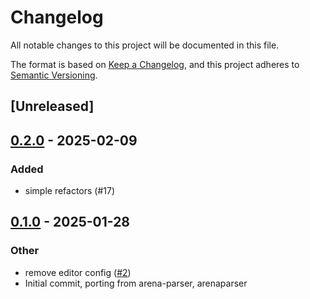 # Changelog

All notable changes to this project will be documented in this file.

The format is based on [Keep a Changelog](https://keepachangelog.com/en/1.0.0/),
and this project adheres to [Semantic Versioning](https://semver.org/spec/v2.0.0.html).

## [Unreleased]

## [0.2.0](https://github.com/gazure/arenabuddy/compare/arenabuddy_cli-v0.1.3...arenabuddy_cli-v0.2.0) - 2025-02-09

### Added

- simple refactors (#17)

## [0.1.0](https://github.com/gazure/arenabuddy/releases/tag/arenabuddy_cli-v0.1.0) - 2025-01-28

### Other

- remove editor config ([#2](https://github.com/gazure/arenabuddy/pull/2))
- Initial commit, porting from arena-parser, arenaparser
